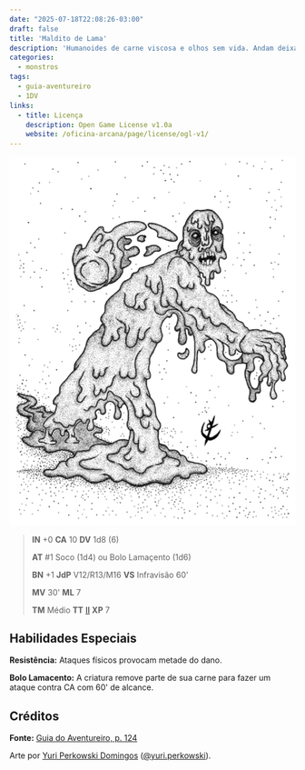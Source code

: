 ```yaml
---
date: "2025-07-18T22:08:26-03:00"
draft: false
title: 'Maldito de Lama'
description: 'Humanoides de carne viscosa e olhos sem vida. Andam deixando rastros de sua imundície.'
categories:
  - monstros
tags:
  - guia-aventureiro
  - 1DV
links:
  - title: Licença
    description: Open Game License v1.0a
    website: /oficina-arcana/page/license/ogl-v1/
---
```


![Maldito de Lama](maldito-de-lama.png)

> **IN** +0 **CA** 10 **DV** 1d8 (6)
>
> **AT** #1 Soco (1d4) ou Bolo Lamaçento (1d6)
>
> **BN** +1 **JdP** V12/R13/M16 **VS** Infravisão 60'
>
> **MV** 30' **ML** 7
>
> **TM** Médio **TT** [II](link_tabela_tesouro) **XP** 7

## Habilidades Especiais

**Resistência:** Ataques físicos provocam metade do dano.

**Bolo Lamacento:** A criatura remove parte de sua carne
para fazer um ataque contra CA com 60' de alcance.

## Créditos

**Fonte:** [Guia do Aventureiro, p. 124](https://www.arcanaprimaria.com/about-3)

Arte por [Yuri Perkowski Domingos](https://www.artstation.com/perkowski) ([@yuri.perkowski](https://www.instagram.com/yuri.perkowski/)).

